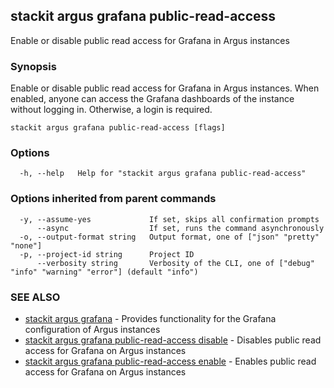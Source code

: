 ## stackit argus grafana public-read-access

Enable or disable public read access for Grafana in Argus instances

### Synopsis

Enable or disable public read access for Grafana in Argus instances.
When enabled, anyone can access the Grafana dashboards of the instance without logging in. Otherwise, a login is required.

```
stackit argus grafana public-read-access [flags]
```

### Options

```
  -h, --help   Help for "stackit argus grafana public-read-access"
```

### Options inherited from parent commands

```
  -y, --assume-yes             If set, skips all confirmation prompts
      --async                  If set, runs the command asynchronously
  -o, --output-format string   Output format, one of ["json" "pretty" "none"]
  -p, --project-id string      Project ID
      --verbosity string       Verbosity of the CLI, one of ["debug" "info" "warning" "error"] (default "info")
```

### SEE ALSO

* [stackit argus grafana](./stackit_argus_grafana.md)	 - Provides functionality for the Grafana configuration of Argus instances
* [stackit argus grafana public-read-access disable](./stackit_argus_grafana_public-read-access_disable.md)	 - Disables public read access for Grafana on Argus instances
* [stackit argus grafana public-read-access enable](./stackit_argus_grafana_public-read-access_enable.md)	 - Enables public read access for Grafana on Argus instances

